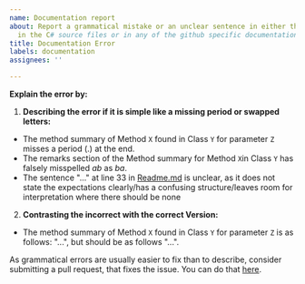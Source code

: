 ```yaml
---
name: Documentation report
about: Report a grammatical mistake or an unclear sentence in either the XML documentationq
  in the C# source files or in any of the github specific documentation
title: Documentation Error
labels: documentation
assignees: ''

---
```


**Explain the error by:**  

1. **Describing the error if it is simple like a missing period or swapped letters:**  
- The method summary of Method `X` found in Class `Y` for parameter `Z` misses a period (.) at the end.
- The remarks section of the Method summary for Method `X`in Class `Y` has falsely misspelled _ab_ as _ba_. 
- The sentence "..." at line 33 in [Readme.md](Readme.md) is unclear, as it does not state the expectations clearly/has a confusing structure/leaves room for interpretation where there should be none
  
2. **Contrasting the incorrect with the correct Version:**  
-  The method summary of Method `X` found in Class `Y` for parameter `Z` is as follows: "...", but should be as follows "...". 
  
As grammatical errors are usually easier to fix than to describe, consider submitting a pull request, that fixes the issue. You can do that [here]().
